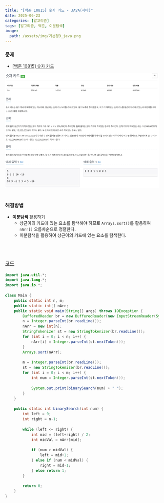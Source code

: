```yaml
---
title: "[백준 10815] 숫자 카드 - JAVA(자바)"
date: 2025-06-23
categories: [알고리즘]
tags: [알고리즘, 백준, 이분탐색]
image:
  path: /assets/img/기본형3_java.png
---
```


### 문제

- [[백준 10815] 숫자 카드](https://www.acmicpc.net/problem/10815)

![img](/assets/img/algorithm/백준10815.png)
<br /><br />

### 해결방법
- **이분탐색** 활용하기
  - 상근이의 카드에 있는 요소를 탐색해야 하므로 `Arrays.sort()`를 활용하여 `nArr[]` 오름차순으로 정렬한다.
  - 이분탐색을 활용하여 상근이의 카드에 있는 요소를 탐색한다.
  
<br /><br />

### 코드

```java
import java.util.*;
import java.lang.*;
import java.io.*;

class Main {
    public static int n, m;
    public static int[] nArr;
    public static void main(String[] args) throws IOException {
        BufferedReader br = new BufferedReader(new InputStreamReader(System.in));
        n = Integer.parseInt(br.readLine());
        nArr = new int[n];
        StringTokenizer st = new StringTokenizer(br.readLine());
        for (int i = 0; i < n; i++) {
            nArr[i] = Integer.parseInt(st.nextToken());
        }
        Arrays.sort(nArr);

        m = Integer.parseInt(br.readLine());
        st = new StringTokenizer(br.readLine());
        for (int i = 0; i < m; i++) {
            int num = Integer.parseInt(st.nextToken());

            System.out.print(binarySearch(num) + " ");
        }
    }

    public static int binarySearch(int num) {
        int left = 0;
        int right = n-1;

        while (left <= right) {
            int mid = (left+right) / 2;
            int midVal = nArr[mid];

            if (num > midVal) {
                left = mid+1;
            } else if (num < midVal) {
                right = mid-1;
            } else return 1;
        }

        return 0;
    }
}
```
 
